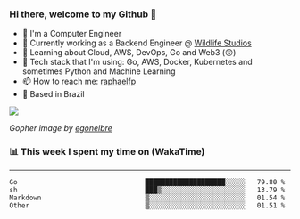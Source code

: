 ### Hi there, welcome to my Github 👋

- 📖 I'm a Computer Engineer
- 🔭 Currently working as a Backend Engineer @ [Wildlife Studios](https://wildlifestudios.com/)
- 🌱 Learning about Cloud, AWS, DevOps, Go and Web3 (😲)
- 🚀 Tech stack that I'm using: Go, AWS, Docker, Kubernetes and sometimes Python and Machine Learning
- 📫 How to reach me: [raphaelfp](https://linkedin.com/in/raphaelfp)
- 🏡 Based in Brazil

![](https://github.com/raphaelfp/gophers/blob/master/.thumb/animation/morning-coffee-3x.gif)

*Gopher image by [egonelbre](https://github.com/egonelbre/)*

### 📊 This week I spent my time on (WakaTime)

---

<!--START_SECTION:waka-->

```text
Go                                ████████████████████░░░░░   79.80 %
sh                                ███▒░░░░░░░░░░░░░░░░░░░░░   13.79 %
Markdown                          ▒░░░░░░░░░░░░░░░░░░░░░░░░   01.54 %
Other                             ▒░░░░░░░░░░░░░░░░░░░░░░░░   01.51 %
```

<!--END_SECTION:waka-->
